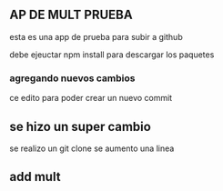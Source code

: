 ## AP DE MULT PRUEBA
esta es una app de prueba para subir a github

debe ejeuctar npm install para descargar los paquetes

### agregando nuevos cambios
ce edito para poder crear un nuevo commit

## se hizo un super cambio
se realizo un git clone
se aumento una linea

## add mult
